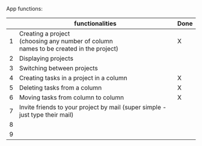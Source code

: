 App functions:

   |   | functionalities                                                                                 | Done |
   |---|-------------------------------------------------------------------------------------------------|------|
   | 1 | Creating a project <br/>(choosing any number of column<br/> names to be created in the project) | X    |
   | 2 | Displaying projects                                                                             |      |
   | 3 | Switching between projects                                                                      |      |
   | 4 | Creating tasks in a project in a column                                                         | X    |
   | 5 | Deleting tasks from a column                                                                    | X    |
   | 6 | Moving tasks from column to column                                                              | X    |
   | 7 | Invite friends to your project by mail (super simple - just type their mail)                    |      |
   | 8 |                                                                                                 |      |
   | 9 |                                                                                                 |      |
